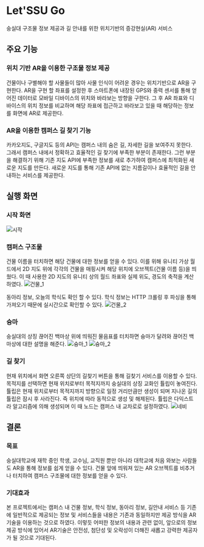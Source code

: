 # Let'SSU Go
숭실대 구조물 정보 제공과 길 안내를 위한 위치기반의 증강현실(AR) 서비스

## 주요 기능
### 위치 기반 AR을 이용한 구조물 정보 제공
건물이나 구별해야 할 사물들이 많아 사물 인식이 어려운 경우는 위치기반으로 AR을 구현한다. AR을 구현 할 좌표를 설정한 후 스마트폰에 내장된 GPS와 중력 센서를 통해 얻어진 데이터로 모바일 디바이스의 위치와 바라보는 방향을 구한다. 그 후 AR 좌표와 디바이스의 위치 정보를 비교하며 해당 좌표에 접근하고 바라보고 있을 때 해당하는 정보를 화면에 AR로 제공한다.
### AR을 이용한 캠퍼스 길 찾기 기능
카카오지도, 구글지도 등의 API는 캠퍼스 내의 숨은 길, 자세한 길을 보여주지 못한다. 그래서 캠퍼스 내에서 정확하고 효율적인 길 찾기에 부족한 부분이 존재한다. 그런 부분을 해결하기 위해 기존 지도 API에 부족한 정보를 새로 추가하여 캠퍼스에 최적화된 새로운 지도를 만든다. 새로운 지도를 통해 기존 API에 없는 지름길이나 효율적인 길을 안내하는 서비스를 제공한다.

## 실행 화면
### 시작 화면
![시작](https://user-images.githubusercontent.com/44297538/78518743-4c130400-77fc-11ea-878b-8aa4fbefae90.png)
### 캠퍼스 구조물
건물 이름을 터치하면 해당 건물에 대한 정보를 얻을 수 있다. 이를 위해 유니티 가상 월드에서 2D 지도 위에 각각의 건물을 매핑시켜 해당 위치에 오브젝트(건물 이름 등)을 띄웠다. 이 때 사용한 2D 지도의 유니티 상의 월드 좌표와 실제 위도, 경도의 축적을 계산하였다.
![건물_1](https://user-images.githubusercontent.com/44297538/78523378-846e0e80-780b-11ea-89b6-b4ebcf8fdb4f.png)

동아리 정보, 오늘의 학식도 확인 할 수 있다. 학식 정보는 HTTP 크롤링 후 파싱을 통해 가져오기 때문에 실시간으로 확인할 수 있다.
![건물_2](https://user-images.githubusercontent.com/44297538/78523383-8768ff00-780b-11ea-987e-a1c14f42cb25.png)
### 슝마
숭실대의 상징 끊어진 백마상 위에 띄워진 물음표를 터치하면 슝마가 달려와 끊어진 백마상에 대한 설명을 해준다.
![슝마_1](https://user-images.githubusercontent.com/44297538/78524105-f0517680-780d-11ea-9da6-63b737b08947.png)
![슝마_2](https://user-images.githubusercontent.com/44297538/78524109-f6475780-780d-11ea-8742-d6005258008c.png)
### 길 찾기
현재 위치에서 화면 오른쪽 상단의 길찾기 버튼을 통해 길찾기 서비스를 이용할 수 있다. 목적지를 선택하면 현재 위치로부터 목적지까지 숭실대의 상징 교화인 튤립이 놓여진다. 튤립은 현재 위치로부터 목적지까지 방향으로 일정 거리만큼만 생성이 되며 지나온 길의 튤립은 잠시 후 사라진다. 즉 위치에 따라 동적으로 생성 및 해제된다. 튤립은 다익스트라 알고리즘에 의해 생성되며 이 때 노드는 캠퍼스 내 교차로로 설정하였다.
![네비](https://user-images.githubusercontent.com/44297538/78529341-547b3700-781c-11ea-8e69-cbd62b815a28.png)

## 결론
### 목표
숭실대학교에 재학 중인 학생, 교수님, 교직원 뿐만 아니라 대학교에 처음 와보는 사람들도 AR을 통해 정보를 쉽게 얻을 수 있다. 건물 앞에 띄워져 있는 AR 오브젝트를 비추거나 터치하여 캠퍼스 구조물에 대한 정보를 얻을 수 있다.
### 기대효과
본 프로젝트에서는 캠퍼스 내 건물 정보, 학식 정보, 동아리 정보, 길안내 서비스 등 기존에 일반적으로 제공되는 정보 및 서비스들을 내용은 기존과 동일하지만 제공 방식을 AR기술을 이용하는 것으로 하였다. 이렇듯 어떠한 정보의 내용과 관련 없이, 앞으로의 정보 제공 방식에 있어서 AR기술은 안전성, 첨단성 및 오락성이 더해진 새롭고 강력한 제공자가 될 것으로 기대된다.
